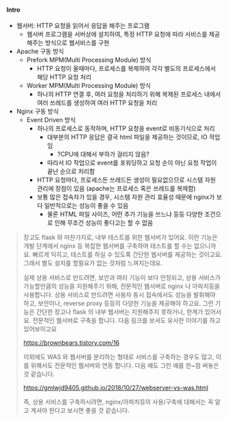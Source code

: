#### Intro
- 웹서버: HTTP 요청을 읽어서 응답을 해주는 프로그램
	- 웹서버 프로그램을 서버상에 설치하여, 특정 HTTP 요청에 따라 서비스를 제공해주는 방식으로 웹서비스를 구현
- Apache 구동 방식
	- Prefork MPM(Multi Processing Module) 방식
		- HTTP 요청이 올때마다, 프로세스를 복제하여 각각 별도의 프로세스에서 해당 HTTP 요청 처리
	- Worker MPM(Multi Processing Module) 방식
		- 하나의 HTTP 연결 후, 여러 요청을 처리하기 위해 복제된 프로세스 내에서 여러 쓰레드를 생성하여 여러 HTTP 요청을 처리
- Nginx 구동 방식
	- Event Driven 방식
		- 하나의 프로세스로 동작하며, HTTP 요청을 event로 비동기식으로 처리
			- 대부분의 HTTP 응답은 결국 html 파일을 제공하는 것이므로, IO 작업임
				- ?CPU에 대해서 부하가 걸리지 않음?
			- 따라서 IO 작업으로 event를 포워딩하고 요청 순이 아닌 요청 작업이 끝난 순으로 처리함
		- HTTP 요청마다, 프로세스든 쓰레드든 생성이 필요없으므로 시스템 자원 관리에 장점이 있음 (apache는 프로세스 혹은 쓰레드를 복제함)
		- 보통 많은 접속자가 있을 경우, 시스템 자원 관리 효율성 때문에 nginx가 보다 일반적으로는 성능이 좋을 수 있음
			- 물론 HTML 파일 사이즈, 어떤 추가 기능을 쓰느냐 등등 다양한 조건으로 인해 무조건 성능이 좋다고는 할 수 없음


> 장고도 flask 와 마찬가지로, 내부 테스트를 위한 웹서버가 있어요. 이런 기능은 개발 단계에서 nginx 등 복잡한 웹서버를 구축하며 테스트를 할 수는 없으니까요. 빠르게 익히고, 테스트를 하실 수 있도록 간단한 웹서버를 제공하는 것이고요. 그래서 별도 설치를 할필요가 없는 것처럼 느껴지는데요.
> 
> 실제 상용 서비스로 만드려면, 보안과 여러 기능이 보다 안정되고, 상용 서비스가 가능할만큼의 성능을 지원해주기 위해, 전문적인 웹서버로 nginx 나 아파치등을 사용합니다. 상용 서비스로 만드려면 사용자 동시 접속에서도 성능을 발휘해야 하고, 보안이나, reverse proxy 등등의 다양한 기능을 제공해야 하고요. 그런 기능은 간단한 장고나 flask 의 내부 웹서버는 지원해주지 못하거나, 한계가 있어서요. 전문적인 웹서버로 구축을 합니다. 다음 링크를 보셔도 유사한 이야기를 하고 있어보이고요
> 
> https://brownbears.tistory.com/16
> 
> 이외에도 WAS 와 웹서버를 분리하는 형태로 서비스를 구축하는 경우도 많고, 이를 위해서도 전문적인 웹서버와 연동 합니다. 다음 예도 그런 예를 한~참 써놓은 것 같습니다.
> 
> https://gmlwjd9405.github.io/2018/10/27/webserver-vs-was.html
> 
> 즉, 상용 서비스를 구축하시려면, nginx/아파치등의 사용/구축에 대해서는 꼭 알고 계셔야 한다고 보시면 좋을 것 같습니다.
